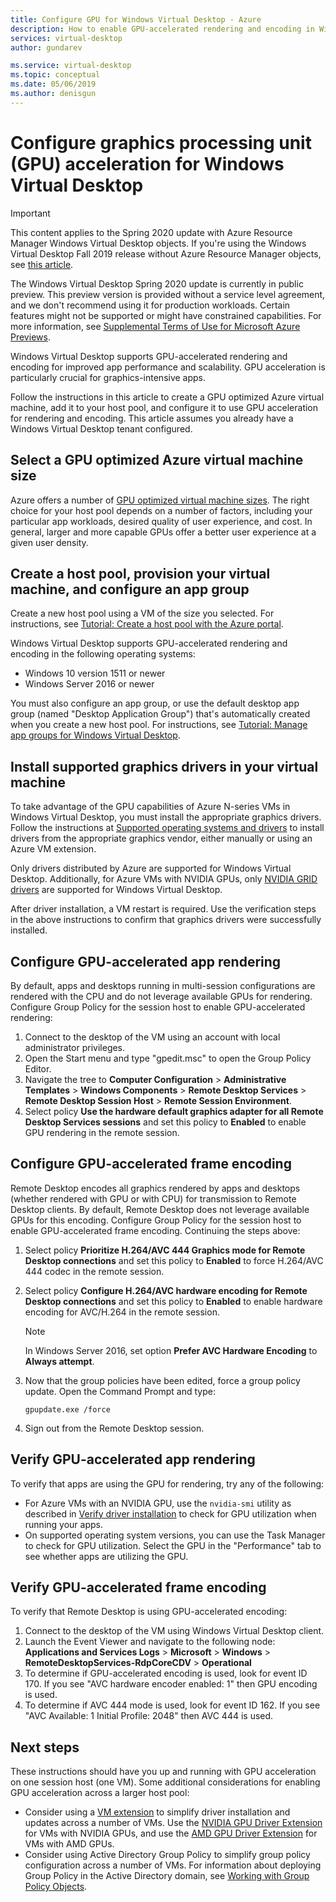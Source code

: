 ```yaml
---
title: Configure GPU for Windows Virtual Desktop - Azure
description: How to enable GPU-accelerated rendering and encoding in Windows Virtual Desktop.
services: virtual-desktop
author: gundarev

ms.service: virtual-desktop
ms.topic: conceptual
ms.date: 05/06/2019
ms.author: denisgun
---
```


# Configure graphics processing unit (GPU) acceleration for Windows Virtual Desktop

>[!IMPORTANT]
>This content applies to the Spring 2020 update with Azure Resource Manager Windows Virtual Desktop objects. If you're using the Windows Virtual Desktop Fall 2019 release without Azure Resource Manager objects, see [this article](./virtual-desktop-fall-2019/configure-vm-gpu-2019.md).
>
> The Windows Virtual Desktop Spring 2020 update is currently in public preview. This preview version is provided without a service level agreement, and we don't recommend using it for production workloads. Certain features might not be supported or might have constrained capabilities. 
> For more information, see [Supplemental Terms of Use for Microsoft Azure Previews](https://azure.microsoft.com/support/legal/preview-supplemental-terms/).

Windows Virtual Desktop supports GPU-accelerated rendering and encoding for improved app performance and scalability. GPU acceleration is particularly crucial for graphics-intensive apps.

Follow the instructions in this article to create a GPU optimized Azure virtual machine, add it to your host pool, and configure it to use GPU acceleration for rendering and encoding. This article assumes you already have a Windows Virtual Desktop tenant configured.

## Select a GPU optimized Azure virtual machine size

Azure offers a number of [GPU optimized virtual machine sizes](/azure/virtual-machines/windows/sizes-gpu). The right choice for your host pool depends on a number of factors, including your particular app workloads, desired quality of user experience, and cost. In general, larger and more capable GPUs offer a better user experience at a given user density.

## Create a host pool, provision your virtual machine, and configure an app group

Create a new host pool using a VM of the size you selected. For instructions, see [Tutorial: Create a host pool with the Azure portal](/azure/virtual-desktop/create-host-pools-azure-marketplace).

Windows Virtual Desktop supports GPU-accelerated rendering and encoding in the following operating systems:

* Windows 10 version 1511 or newer
* Windows Server 2016 or newer

You must also configure an app group, or use the default desktop app group (named "Desktop Application Group") that's automatically created when you create a new host pool. For instructions, see [Tutorial: Manage app groups for Windows Virtual Desktop](/azure/virtual-desktop/manage-app-groups).

## Install supported graphics drivers in your virtual machine

To take advantage of the GPU capabilities of Azure N-series VMs in Windows Virtual Desktop, you must install the appropriate graphics drivers. Follow the instructions at [Supported operating systems and drivers](/azure/virtual-machines/windows/sizes-gpu#supported-operating-systems-and-drivers) to install drivers from the appropriate graphics vendor, either manually or using an Azure VM extension.

Only drivers distributed by Azure are supported for Windows Virtual Desktop. Additionally, for Azure VMs with NVIDIA GPUs, only [NVIDIA GRID drivers](/azure/virtual-machines/windows/n-series-driver-setup#nvidia-grid-drivers) are supported for Windows Virtual Desktop.

After driver installation, a VM restart is required. Use the verification steps in the above instructions to confirm that graphics drivers were successfully installed.

## Configure GPU-accelerated app rendering

By default, apps and desktops running in multi-session configurations are rendered with the CPU and do not leverage available GPUs for rendering. Configure Group Policy for the session host to enable GPU-accelerated rendering:

1. Connect to the desktop of the VM using an account with local administrator privileges.
2. Open the Start menu and type "gpedit.msc" to open the Group Policy Editor.
3. Navigate the tree to **Computer Configuration** > **Administrative Templates** > **Windows Components** > **Remote Desktop Services** > **Remote Desktop Session Host** > **Remote Session Environment**.
4. Select policy **Use the hardware default graphics adapter for all Remote Desktop Services sessions** and set this policy to **Enabled** to enable GPU rendering in the remote session.

## Configure GPU-accelerated frame encoding

Remote Desktop encodes all graphics rendered by apps and desktops (whether rendered with GPU or with CPU) for transmission to Remote Desktop clients. By default, Remote Desktop does not leverage available GPUs for this encoding. Configure Group Policy for the session host to enable GPU-accelerated frame encoding. Continuing the steps above:

1. Select policy **Prioritize H.264/AVC 444 Graphics mode for Remote Desktop connections** and set this policy to **Enabled** to force H.264/AVC 444 codec in the remote session.
2. Select policy **Configure H.264/AVC hardware encoding for Remote Desktop connections** and set this policy to **Enabled** to enable hardware encoding for AVC/H.264 in the remote session.

    >[!NOTE]
    >In Windows Server 2016, set option **Prefer AVC Hardware Encoding** to **Always attempt**.

3. Now that the group policies have been edited, force a group policy update. Open the Command Prompt and type:

    ```batch
    gpupdate.exe /force
    ```

4. Sign out from the Remote Desktop session.

## Verify GPU-accelerated app rendering

To verify that apps are using the GPU for rendering, try any of the following:

* For Azure VMs with an NVIDIA GPU, use the `nvidia-smi` utility as described in [Verify driver installation](/azure/virtual-machines/windows/n-series-driver-setup#verify-driver-installation) to check for GPU utilization when running your apps.
* On supported operating system versions, you can use the Task Manager to check for GPU utilization. Select the GPU in the "Performance" tab to see whether apps are utilizing the GPU.

## Verify GPU-accelerated frame encoding

To verify that Remote Desktop is using GPU-accelerated encoding:

1. Connect to the desktop of the VM using Windows Virtual Desktop client.
2. Launch the Event Viewer and navigate to the following node: **Applications and Services Logs** > **Microsoft** > **Windows** > **RemoteDesktopServices-RdpCoreCDV** > **Operational**
3. To determine if GPU-accelerated encoding is used, look for event ID 170. If you see "AVC hardware encoder enabled: 1" then GPU encoding is used.
4. To determine if AVC 444 mode is used, look for event ID 162. If you see "AVC Available: 1 Initial Profile: 2048" then AVC 444 is used.

## Next steps

These instructions should have you up and running with GPU acceleration on one session host (one VM). Some additional considerations for enabling GPU acceleration across a larger host pool:

* Consider using a [VM extension](/azure/virtual-machines/extensions/overview) to simplify driver installation and updates across a number of VMs. Use the [NVIDIA GPU Driver Extension](/azure/virtual-machines/extensions/hpccompute-gpu-windows) for VMs with NVIDIA GPUs, and use the [AMD GPU Driver Extension](/azure/virtual-machines/extensions/hpccompute-amd-gpu-windows) for VMs with AMD GPUs.
* Consider using Active Directory Group Policy to simplify group policy configuration across a number of VMs. For information about deploying Group Policy in the Active Directory domain, see [Working with Group Policy Objects](https://go.microsoft.com/fwlink/p/?LinkId=620889).
